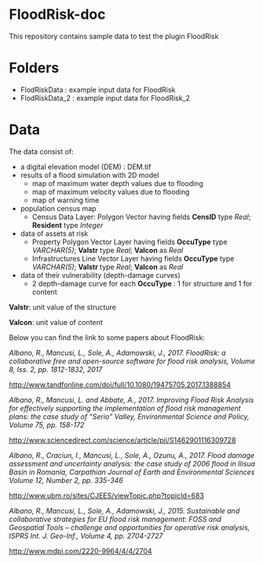 # FloodRisk-doc
This repository contains sample data to test the plugin FloodRisk
# Folders
- FlodRiskData : example input data for FloodRisk
- FlodRiskData_2 : example input data for FloodRisk_2
# Data
The data consist of:
- a digital elevation model (DEM) : DEM.tif
- results of a flood simulation with 2D model
  - map of maximum water depth values due to flooding
  - map of maximum velocity values due to flooding
  - map of warning time
- population census map
  - Census Data Layer: Polygon Vector having fields **CensID** type *Real*; **Resident** type *Integer*
- data of assets at risk
  - Property Polygon Vector Layer having fields **OccuType** type *VARCHAR(5)*; **Valstr** type *Real*; **Valcon** as *Real*
  - Infrastructures Line Vector Layer having fields **OccuType** type *VARCHAR(5)*; **Valstr** type *Real*; **Valcon** as *Real*
- data of their vulnerability (depth-damage curves)
  - 2 depth-damage curve for each **OccuType** : 1 for structure and 1 for content

**Valstr**: unit value of the structure

**Valcon**: unit value of content

Below you can find the link to some papers about FloodRisk:

*Albano, R., Mancusi, L., Sole, A., Adamowski, J., 2017. FloodRisk: a collaborative free and open-source software for flood risk analysis, Volume 8, Iss. 2, pp. 1812-1832, 2017*

http://www.tandfonline.com/doi/full/10.1080/19475705.2017.1388854

*Albano, R., Mancusi, L. and Abbate, A., 2017. Improving Flood Risk Analysis for effectively supporting the implementation of flood risk management plans: the case study of “Serio” Valley, Environmental Science and Policy, Volume 75, pp. 158-172*

http://www.sciencedirect.com/science/article/pii/S1462901116309728
 
*Albano, R., Craciun, I., Mancusi, L., Sole, A., Ozunu, A., 2017. Flood damage assessment and uncertainty analysis: the case study of 2006 flood in Ilisua Basin in Romania, Carpathian Journal of Earth and Environmental Sciences Volume 12, Number 2, pp. 335-346*

http://www.ubm.ro/sites/CJEES/viewTopic.php?topicId=683
 
*Albano, R., Mancusi, L., Sole, A., Adamowski, J., 2015. Sustainable and collaborative strategies for EU flood risk management: FOSS and Geospatial Tools – challenge and opportunities for operative risk analysis, ISPRS Int. J. Geo-Inf., Volume 4, pp. 2704-2727*

http://www.mdpi.com/2220-9964/4/4/2704
 
